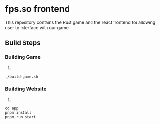 # fps.so frontend

This repository contains the Rust game and the react frontend for allowing user to interface with our game

## Build Steps
### Building Game
1.
```
./build-game.sh
```
### Building Website
1.
```
cd app
pnpm install
pnpm run start
```
